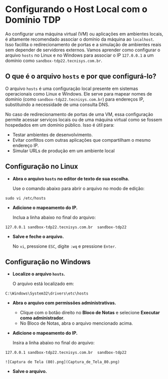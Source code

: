 # Configurando o Host Local com o Domínio TDP

Ao configurar uma máquina virtual (VM) ou aplicações em ambientes locais, é altamente recomendado associar o domínio da máquina ao `localhost`. Isso facilita o redirecionamento de portas e a simulação de ambientes reais sem depender de servidores externos. Vamos aprender como configurar o arquivo `hosts` no Linux e no Windows para associar o IP `127.0.0.1` a um domínio como `sandbox-tdp22.tecnisys.com.br`.

## O que é o arquivo `hosts` e por que configurá-lo?

O arquivo `hosts` é uma configuração local presente em sistemas operacionais como Linux e Windows. Ele serve para mapear nomes de domínio (como `sandbox-tdp22.tecnisys.com.br`) para endereços IP, substituindo a necessidade de uma consulta DNS.

No caso de redirecionamento de portas de uma VM, essa configuração permite acessar serviços locais ou de uma máquina virtual como se fossem hospedados em um domínio público. Isso é útil para:

- Testar ambientes de desenvolvimento.
- Evitar conflitos com outras aplicações que compartilham o mesmo endereço IP.
- Simular URLs de produção em um ambiente local

## Configuração no Linux

- **Abra o arquivo `hosts` no editor de texto de sua escolha.**
    
    Use o comando abaixo para abrir o arquivo no modo de edição:
    
```
sudo vi /etc/hosts
```
    
- **Adicione o mapeamento do IP.**
    
    Inclua a linha abaixo no final do arquivo:
    
```
127.0.0.1 sandbox-tdp22.tecnisys.com.br  sandbox-tdp22
```
    
- **Salve e feche o arquivo.**
    
    No `vi`, pressione `ESC`, digite `:wq` e pressione `Enter`.
    

## Configuração no Windows

- **Localize o arquivo `hosts`.**
    
    O arquivo está localizado em:
    
```
C:\Windows\System32\drivers\etc\hosts
```
    
- **Abra o arquivo com permissões administrativas.**
    - Clique com o botão direito no **Bloco de Notas** e selecione **Executar como administrador**.
    - No Bloco de Notas, abra o arquivo mencionado acima.
- **Adicione o mapeamento do IP.**
    
    Insira a linha abaixo no final do arquivo:
    
```
127.0.0.1 sandbox-tdp22.tecnisys.com.br  sandbox-tdp22
```
    
    ![Captura de Tela (80).png](Captura_de_Tela_80.png)
    
- **Salve o arquivo.**